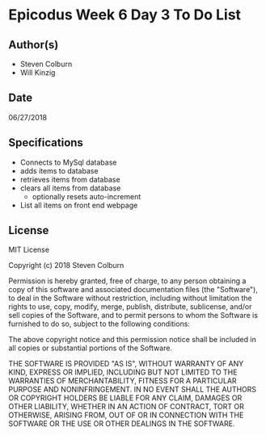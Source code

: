 # Epicodus Week 6 Day 3 To Do List

## Author(s)

  * Steven Colburn
  * Will Kinzig

## Date

06/27/2018

## Specifications

  * Connects to MySql database
  * adds items to database
  * retrieves items from database
  * clears all items from database
    * optionally resets auto-increment
  * List all items on front end webpage

## License

MIT License

Copyright (c) 2018 Steven Colburn

Permission is hereby granted, free of charge, to any person obtaining a copy
of this software and associated documentation files (the "Software"), to deal
in the Software without restriction, including without limitation the rights
to use, copy, modify, merge, publish, distribute, sublicense, and/or sell
copies of the Software, and to permit persons to whom the Software is
furnished to do so, subject to the following conditions:

The above copyright notice and this permission notice shall be included in all
copies or substantial portions of the Software.

THE SOFTWARE IS PROVIDED "AS IS", WITHOUT WARRANTY OF ANY KIND, EXPRESS OR
IMPLIED, INCLUDING BUT NOT LIMITED TO THE WARRANTIES OF MERCHANTABILITY,
FITNESS FOR A PARTICULAR PURPOSE AND NONINFRINGEMENT. IN NO EVENT SHALL THE
AUTHORS OR COPYRIGHT HOLDERS BE LIABLE FOR ANY CLAIM, DAMAGES OR OTHER
LIABILITY, WHETHER IN AN ACTION OF CONTRACT, TORT OR OTHERWISE, ARISING FROM,
OUT OF OR IN CONNECTION WITH THE SOFTWARE OR THE USE OR OTHER DEALINGS IN THE
SOFTWARE.
